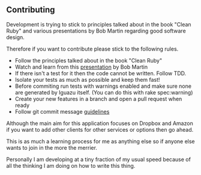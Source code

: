 ## Contributing

Development is trying to stick to principles talked about in the book
"Clean Ruby" and various presentations by Bob Martin regarding good software 
design. 

Therefore if you want to contribute please stick to the following rules.

* Follow the principles talked about in the book "Clean Ruby"
* Watch and learn from this [presentation](http://confreaks.com/videos/759-rubymidwest2011-keynote-architecture-the-lost-years "'Architecture, the lost years' Presentation") by Bob Martin
* If there isn't a test for it then the code cannot be written. Follow TDD.
* Isolate your tests as much as possible and keep them fast!
* Before commiting run tests with warnings enabled and make sure none are 
  generated by Iguazu itself. (You can do this with rake spec:warning)
* Create your new features in a branch and open a pull request when ready
* Follow git commit message [guidelines](http://tbaggery.com/2008/04/19/a-note-about-git-commit-messages.html)


Although the main aim for this application focuses on Dropbox and Amazon
if you want to add other clients for other services or options then go ahead.

This is as much a learning process for me as anything else so if anyone else
wants to join in the more the merrier.

Personally I am developing at a tiny fraction of my usual speed because of all
the thinking I am doing on how to write this thing.

